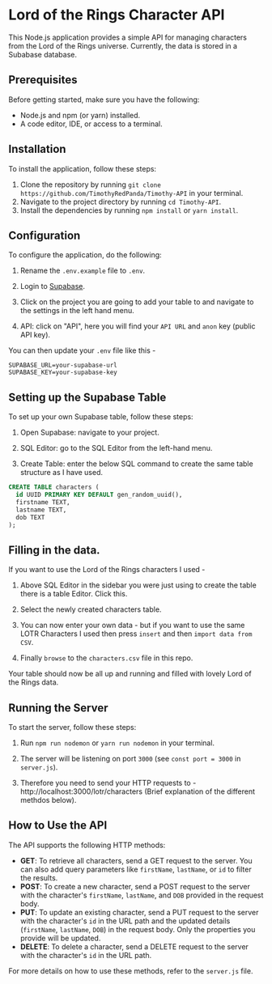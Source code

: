 # Lord of the Rings Character API
This Node.js application provides a simple API for managing characters from the Lord of the Rings universe. Currently, the data is stored in a Subabase database.

## Prerequisites

Before getting started, make sure you have the following:

- Node.js and npm (or yarn) installed.
- A code editor, IDE, or access to a terminal.

## Installation

To install the application, follow these steps:

1. Clone the repository by running `git clone https://github.com/TimothyRedPanda/Timothy-API` in your terminal.
2. Navigate to the project directory by running `cd Timothy-API`.
3. Install the dependencies by running `npm install` or `yarn install`.

## Configuration

To configure the application, do the following:

1. Rename the `.env.example` file to `.env`.

2) Login to [Supabase](https://www.supabase.com).

3) Click on the project you are going to add your table to and navigate to the settings in the left hand menu.

4) API: click on "API", here you will find your `API URL` and `anon` key (public API key).

You can then update your `.env` file like this -

```env
SUPABASE_URL=your-supabase-url
SUPABASE_KEY=your-supabase-key
```

## Setting up the Supabase Table

To set up your own Supabase table, follow these steps:

1) Open Supabase: navigate to your project.

2) SQL Editor: go to the SQL Editor from the left-hand menu.

3) Create Table: enter the below SQL command to create the same table structure as I have used.


```sql
CREATE TABLE characters (
  id UUID PRIMARY KEY DEFAULT gen_random_uuid(),
  firstname TEXT,
  lastname TEXT,
  dob TEXT
);
```
## Filling in the data.

If you want to use the Lord of the Rings characters I used -

1) Above SQL Editor in the sidebar you were just using to create the table there is a table Editor. Click this.

2) Select the newly created characters table.

3) You can now enter your own data - but if you want to use the same LOTR Characters I used then press `insert` and then `import data from CSV`.

4) Finally `browse` to the `characters.csv` file in this repo.

Your table should now be all up and running and filled with lovely Lord of the Rings data.


## Running the Server

To start the server, follow these steps:

1. Run `npm run nodemon` or `yarn run nodemon` in your terminal.

2. The server will be listening on port `3000` (see `const port = 3000` in `server.js`).

3. Therefore you need to send your HTTP requests to - http://localhost:3000/lotr/characters (Brief explanation of the different methdos below).

## How to Use the API

The API supports the following HTTP methods:

- **GET**: To retrieve all characters, send a GET request to the server. You can also add query parameters like `firstName`, `lastName`, or `id` to filter the results.
- **POST**: To create a new character, send a POST request to the server with the character's `firstName`, `lastName`, and `DOB` provided in the request body.
- **PUT**: To update an existing character, send a PUT request to the server with the character's `id` in the URL path and the updated details (`firstName`, `lastName`, `DOB`) in the request body. Only the properties you provide will be updated.
- **DELETE**: To delete a character, send a DELETE request to the server with the character's `id` in the URL path.

For more details on how to use these methods, refer to the `server.js` file.